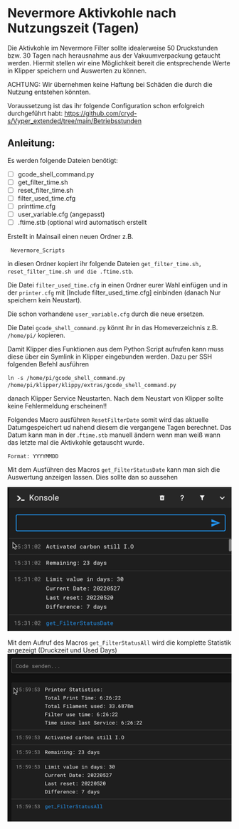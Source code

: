 # Nevermore Aktivkohle nach Nutzungszeit (Tagen)

Die Aktivkohle im Nevermore Filter sollte idealerweise 50 Druckstunden bzw. 30 Tagen nach herausnahme aus der Vakuumverpackung getaucht werden.
Hiermit stellen wir eine Möglichkeit bereit die entsprechende Werte in Klipper speichern und Auswerten zu können.

ACHTUNG: Wir übernehmen keine Haftung bei Schäden die durch die Nutzung entstehen könnten.

Voraussetzung ist das ihr folgende Configuration schon erfolgreich durchgeführt habt:
https://github.com/cryd-s/Vyper_extended/tree/main/Betriebsstunden


## **Anleitung:**
 
 Es werden folgende Dateien benötigt:

 - [ ] gcode_shell_command.py
 - [ ] get_filter_time.sh
 - [ ] reset_filter_time.sh
 - [ ] filter_used_time.cfg
 - [ ] printtime.cfg
 - [ ] user_variable.cfg (angepasst)
 - [ ] .ftime.stb (optional wird automatisch erstellt

Erstellt in Mainsail einen neuen Ordner z.B. 

     Nevermore_Scripts

 in diesen Ordner kopiert ihr folgende Dateien
 `get_filter_time.sh, reset_filter_time.sh und die .ftime.stb`.

Die Datei `filter_used_time.cfg` in einen Ordner eurer Wahl einfügen und in der `printer.cfg` mit [Include filter_used_time.cfg] einbinden (danach Nur speichern kein Neustart).

Die schon vorhandene `user_variable.cfg` durch die neue ersetzen.

Die Datei `gcode_shell_command.py` könnt ihr in das Homeverzeichnis z.B. `/home/pi/` kopieren.

Damit Klipper dies Funktionen aus dem Python Script aufrufen kann muss diese über ein Symlink in Klipper eingebunden werden. Dazu per SSH folgenden Befehl ausführen

    ln -s /home/pi/gcode_shell_command.py /home/pi/klipper/klippy/extras/gcode_shell_command.py

danach Klipper Service Neustarten.
Nach dem Neustart von Klipper sollte keine Fehlermeldung erscheinen!!

Folgendes Macro ausführen `ResetFilterDate` somit wird das aktuelle Datumgespeichert ud nahend diesem die vergangene Tagen berechnet.
Das Datum kann man in der .`ftime.stb` manuell ändern wenn man weiß wann das letzte mal die Aktivkohle getauscht wurde. 

    Format: YYYYMMDD

Mit dem Ausführen des Macros `get_FilterStatusDate` kann man sich die Auswertung anzeigen lassen.
Dies sollte dan so aussehen

![enter image description here](https://github.com/chefe82/Klipper/blob/main/Nevermore/Used_Time/Pictures/nevermore_status.png?raw=true)
		
Mit dem Aufruf des Macros `get_FilterStatusAll` wird die komplette Statistik angezeigt (Druckzeit und Used Days)
![enter image description here](https://github.com/chefe82/Klipper/raw/main/Nevermore/Used_Time/Pictures/nevermore_status_all.png)


    



 


